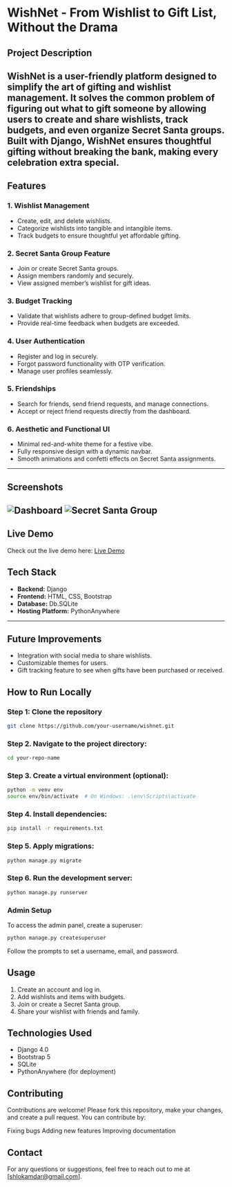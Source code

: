 # WishNet - From Wishlist to Gift List, Without the Drama

## Project Description
WishNet is a user-friendly platform designed to simplify the art of gifting and wishlist management. It solves the common problem of figuring out what to gift someone by allowing users to create and share wishlists, track budgets, and even organize Secret Santa groups. Built with Django, WishNet ensures thoughtful gifting without breaking the bank, making every celebration extra special.
---

## Features

### 1. Wishlist Management
- Create, edit, and delete wishlists.
- Categorize wishlists into tangible and intangible items.
- Track budgets to ensure thoughtful yet affordable gifting.

### 2. Secret Santa Group Feature
- Join or create Secret Santa groups.
- Assign members randomly and securely.
- View assigned member’s wishlist for gift ideas.

### 3. Budget Tracking
- Validate that wishlists adhere to group-defined budget limits.
- Provide real-time feedback when budgets are exceeded.

### 4. User Authentication
- Register and log in securely.
- Forgot password functionality with OTP verification.
- Manage user profiles seamlessly.

### 5. Friendships
- Search for friends, send friend requests, and manage connections.
- Accept or reject friend requests directly from the dashboard.

### 6. Aesthetic and Functional UI
-  Minimal red-and-white theme for a festive vibe.
- Fully responsive design with a dynamic navbar.
- Smooth animations and confetti effects on Secret Santa assignments.

---
## Screenshots
![Dashboard](path-to-screenshot1.png)
![Secret Santa Group](path-to-screenshot2.png)
---

## Live Demo
Check out the live demo here: [Live Demo](http://your-demo-link.com)

## Tech Stack
- **Backend:** Django
- **Frontend:** HTML, CSS, Bootstrap
- **Database:**  Db.SQLite
- **Hosting Platform:**  PythonAnywhere

---
## Future Improvements
- Integration with social media to share wishlists.
- Customizable themes for users.
- Gift tracking feature to see when gifts have been purchased or received.

## How to Run Locally

### Step 1: Clone the repository
```bash
git clone https://github.com/your-username/wishnet.git
```


### Step 2. Navigate to the project directory:
   ```bash
   cd your-repo-name
   ```
### Step 3. Create a virtual environment (optional):
   ```bash
   python -m venv env
   source env/bin/activate  # On Windows: .\env\Scripts\activate
   ```
### Step 4. Install dependencies:
   ```bash
   pip install -r requirements.txt
   ```

### Step 5. Apply migrations:
   ```bash
   python manage.py migrate
   ```

### Step 6. Run the development server:
   ```bash
   python manage.py runserver
   ```

### Admin Setup
To access the admin panel, create a superuser:
```bash
python manage.py createsuperuser
```
Follow the prompts to set a username, email, and password.

## Usage
1. Create an account and log in.
2. Add wishlists and items with budgets.
3. Join or create a Secret Santa group.
4. Share your wishlist with friends and family.

## Technologies Used
- Django 4.0
- Bootstrap 5
- SQLite
- PythonAnywhere (for deployment)

## Contributing
Contributions are welcome! Please fork this repository, make your changes, and create a pull request. You can contribute by:

Fixing bugs
Adding new features
Improving documentation

## Contact
For any questions or suggestions, feel free to reach out to me at [shlokamdar@gmail.com].
